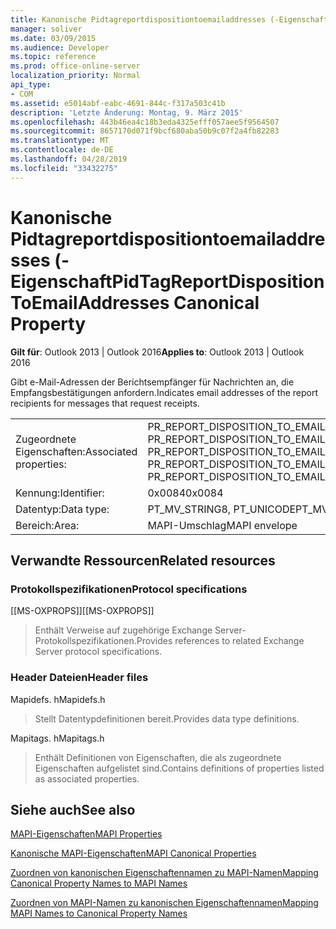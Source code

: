 ```yaml
---
title: Kanonische Pidtagreportdispositiontoemailaddresses (-Eigenschaft
manager: soliver
ms.date: 03/09/2015
ms.audience: Developer
ms.topic: reference
ms.prod: office-online-server
localization_priority: Normal
api_type:
- COM
ms.assetid: e5014abf-eabc-4691-844c-f317a503c41b
description: 'Letzte Änderung: Montag, 9. März 2015'
ms.openlocfilehash: 443b46ea4c18b3eda4325efff057aee5f9564507
ms.sourcegitcommit: 8657170d071f9bcf680aba50b9c07f2a4fb82283
ms.translationtype: MT
ms.contentlocale: de-DE
ms.lasthandoff: 04/28/2019
ms.locfileid: "33432275"
---
```

# <a name="pidtagreportdispositiontoemailaddresses-canonical-property"></a><span data-ttu-id="0cba2-103">Kanonische Pidtagreportdispositiontoemailaddresses (-Eigenschaft</span><span class="sxs-lookup"><span data-stu-id="0cba2-103">PidTagReportDispositionToEmailAddresses Canonical Property</span></span>

  
  
<span data-ttu-id="0cba2-104">**Gilt für**: Outlook 2013 | Outlook 2016</span><span class="sxs-lookup"><span data-stu-id="0cba2-104">**Applies to**: Outlook 2013 | Outlook 2016</span></span> 
  
<span data-ttu-id="0cba2-105">Gibt e-Mail-Adressen der Berichtsempfänger für Nachrichten an, die Empfangsbestätigungen anfordern.</span><span class="sxs-lookup"><span data-stu-id="0cba2-105">Indicates email addresses of the report recipients for messages that request receipts.</span></span>
  
|||
|:-----|:-----|
|<span data-ttu-id="0cba2-106">Zugeordnete Eigenschaften:</span><span class="sxs-lookup"><span data-stu-id="0cba2-106">Associated properties:</span></span>  <br/> |<span data-ttu-id="0cba2-107">PR_REPORT_DISPOSITION_TO_EMAIL_ADDRESSES, PR_REPORT_DISPOSITION_TO_EMAIL_ADDRESSES_A, PR_REPORT_DISPOSITION_TO_EMAIL_ADDRESSES_W</span><span class="sxs-lookup"><span data-stu-id="0cba2-107">PR_REPORT_DISPOSITION_TO_EMAIL_ADDRESSES, PR_REPORT_DISPOSITION_TO_EMAIL_ADDRESSES_A, PR_REPORT_DISPOSITION_TO_EMAIL_ADDRESSES_W</span></span>  <br/> |
|<span data-ttu-id="0cba2-108">Kennung:</span><span class="sxs-lookup"><span data-stu-id="0cba2-108">Identifier:</span></span>  <br/> |<span data-ttu-id="0cba2-109">0x0084</span><span class="sxs-lookup"><span data-stu-id="0cba2-109">0x0084</span></span>  <br/> |
|<span data-ttu-id="0cba2-110">Datentyp:</span><span class="sxs-lookup"><span data-stu-id="0cba2-110">Data type:</span></span>  <br/> |<span data-ttu-id="0cba2-111">PT_MV_STRING8, PT_UNICODE</span><span class="sxs-lookup"><span data-stu-id="0cba2-111">PT_MV_STRING8, PT_UNICODE</span></span>  <br/> |
|<span data-ttu-id="0cba2-112">Bereich:</span><span class="sxs-lookup"><span data-stu-id="0cba2-112">Area:</span></span>  <br/> |<span data-ttu-id="0cba2-113">MAPI-Umschlag</span><span class="sxs-lookup"><span data-stu-id="0cba2-113">MAPI envelope</span></span>  <br/> |
   
## <a name="related-resources"></a><span data-ttu-id="0cba2-114">Verwandte Ressourcen</span><span class="sxs-lookup"><span data-stu-id="0cba2-114">Related resources</span></span>

### <a name="protocol-specifications"></a><span data-ttu-id="0cba2-115">Protokollspezifikationen</span><span class="sxs-lookup"><span data-stu-id="0cba2-115">Protocol specifications</span></span>

<span data-ttu-id="0cba2-116">[[MS-OXPROPS]]</span><span class="sxs-lookup"><span data-stu-id="0cba2-116">[[MS-OXPROPS]]</span></span> 
  
> <span data-ttu-id="0cba2-117">Enthält Verweise auf zugehörige Exchange Server-Protokollspezifikationen.</span><span class="sxs-lookup"><span data-stu-id="0cba2-117">Provides references to related Exchange Server protocol specifications.</span></span>
    
### <a name="header-files"></a><span data-ttu-id="0cba2-118">Header Dateien</span><span class="sxs-lookup"><span data-stu-id="0cba2-118">Header files</span></span>

<span data-ttu-id="0cba2-119">Mapidefs. h</span><span class="sxs-lookup"><span data-stu-id="0cba2-119">Mapidefs.h</span></span>
  
> <span data-ttu-id="0cba2-120">Stellt Datentypdefinitionen bereit.</span><span class="sxs-lookup"><span data-stu-id="0cba2-120">Provides data type definitions.</span></span>
    
<span data-ttu-id="0cba2-121">Mapitags. h</span><span class="sxs-lookup"><span data-stu-id="0cba2-121">Mapitags.h</span></span>
  
> <span data-ttu-id="0cba2-122">Enthält Definitionen von Eigenschaften, die als zugeordnete Eigenschaften aufgelistet sind.</span><span class="sxs-lookup"><span data-stu-id="0cba2-122">Contains definitions of properties listed as associated properties.</span></span>
    
## <a name="see-also"></a><span data-ttu-id="0cba2-123">Siehe auch</span><span class="sxs-lookup"><span data-stu-id="0cba2-123">See also</span></span>



[<span data-ttu-id="0cba2-124">MAPI-Eigenschaften</span><span class="sxs-lookup"><span data-stu-id="0cba2-124">MAPI Properties</span></span>](mapi-properties.md)
  
[<span data-ttu-id="0cba2-125">Kanonische MAPI-Eigenschaften</span><span class="sxs-lookup"><span data-stu-id="0cba2-125">MAPI Canonical Properties</span></span>](mapi-canonical-properties.md)
  
[<span data-ttu-id="0cba2-126">Zuordnen von kanonischen Eigenschaftennamen zu MAPI-Namen</span><span class="sxs-lookup"><span data-stu-id="0cba2-126">Mapping Canonical Property Names to MAPI Names</span></span>](mapping-canonical-property-names-to-mapi-names.md)
  
[<span data-ttu-id="0cba2-127">Zuordnen von MAPI-Namen zu kanonischen Eigenschaftennamen</span><span class="sxs-lookup"><span data-stu-id="0cba2-127">Mapping MAPI Names to Canonical Property Names</span></span>](mapping-mapi-names-to-canonical-property-names.md)

